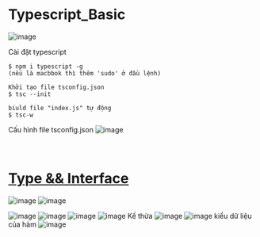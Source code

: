 # Typescript_Basic
![image](https://github.com/ductandev/Typescript_Basic/assets/42485856/1adf4e11-5b98-4ea5-a7b0-f03d8f8b9a88)

Cài đặt typescript
```
$ npm i typescript -g                                                          (nếu là macbbok thì thêm 'sudo' ở đầu lệnh)

Khởi tạo file tsconfig.json
$ tsc --init

biuld file "index.js" tự động 
$ tsc-w

```
Cấu hình file tsconfig.json
![image](https://github.com/ductandev/Typescript_Basic/assets/42485856/2c2218e8-821b-41a5-8b13-f8e7f92c013b) <br><br><br>

# [Type && Interface]()
![image](https://github.com/ductandev/Typescript_Basic/assets/42485856/d3e94c8d-9b70-42ce-a43b-99d083897a59)
![image](https://github.com/ductandev/Typescript_Basic/assets/42485856/3c2b28d7-69cc-463f-9ed5-dab027946cba)


![image](https://github.com/ductandev/Typescript_Basic/assets/42485856/0f8604bd-54bd-4786-93a4-f05fa724632a)
![image](https://github.com/ductandev/Typescript_Basic/assets/42485856/17b29aef-53dc-4897-b0e8-8f30acc4a0b0)
![image](https://github.com/ductandev/Typescript_Basic/assets/42485856/e2bfd11b-0429-49a3-89e3-5737cfdb0cc1)
![image](https://github.com/ductandev/Typescript_Basic/assets/42485856/ea26d2ae-2c1a-46bd-b961-7af91946209e)
Kế thừa
![image](https://github.com/ductandev/Typescript_Basic/assets/42485856/033a1f88-9151-48e4-9fa4-143668494eb4)
![image](https://github.com/ductandev/Typescript_Basic/assets/42485856/6f485312-68e5-4002-98de-cf2e8abb6a30)
kiểu dữ liệu của hàm
![image](https://github.com/ductandev/Typescript_Basic/assets/42485856/1c1cf1c3-eb2a-452e-9003-76f30cde1276)


